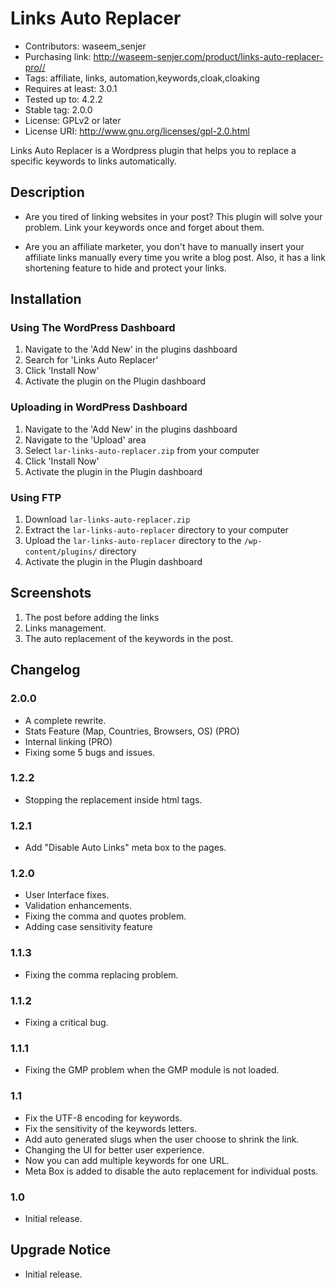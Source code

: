 # Links Auto Replacer
* Contributors: waseem_senjer
* Purchasing link: http://waseem-senjer.com/product/links-auto-replacer-pro//
* Tags: affiliate, links, automation,keywords,cloak,cloaking
* Requires at least: 3.0.1
* Tested up to: 4.2.2
* Stable tag: 2.0.0
* License: GPLv2 or later
* License URI: http://www.gnu.org/licenses/gpl-2.0.html

Links Auto Replacer is a Wordpress plugin that helps you to replace a specific keywords to links automatically.


## Description

* Are you tired of linking websites in your post? This plugin will solve your problem. Link your keywords once and forget about them. 

* Are you an affiliate marketer, you don't have to manually insert your affiliate links manually every time you write a blog post. Also, it has a link shortening feature to hide and protect your links.



 

## Installation



### Using The WordPress Dashboard

1. Navigate to the 'Add New' in the plugins dashboard
2. Search for 'Links Auto Replacer'
3. Click 'Install Now'
4. Activate the plugin on the Plugin dashboard

### Uploading in WordPress Dashboard

1. Navigate to the 'Add New' in the plugins dashboard
2. Navigate to the 'Upload' area
3. Select `lar-links-auto-replacer.zip` from your computer
4. Click 'Install Now'
5. Activate the plugin in the Plugin dashboard

### Using FTP

1. Download `lar-links-auto-replacer.zip`
2. Extract the `lar-links-auto-replacer` directory to your computer
3. Upload the `lar-links-auto-replacer` directory to the `/wp-content/plugins/` directory
4. Activate the plugin in the Plugin dashboard



## Screenshots

1. The post before adding the links
2. Links management.
3. The auto replacement of the keywords in the post.

## Changelog

### 2.0.0
* A complete rewrite.
* Stats Feature (Map, Countries, Browsers, OS) (PRO)
* Internal linking (PRO)
* Fixing some 5 bugs and issues.

### 1.2.2
* Stopping the replacement inside html tags.

### 1.2.1
* Add "Disable Auto Links" meta box to the pages.

### 1.2.0
* User Interface fixes.
* Validation enhancements.
* Fixing the comma and quotes problem.
* Adding case sensitivity feature

### 1.1.3
* Fixing the comma replacing problem.

### 1.1.2
* Fixing a critical bug.

### 1.1.1
* Fixing the GMP problem when the GMP module is not loaded.

### 1.1
* Fix the UTF-8 encoding for keywords.
* Fix the sensitivity of the keywords letters.
* Add auto generated slugs when the user choose to shrink the link.
* Changing the UI for better user experience.
* Now you can add multiple keywords for one URL.
* Meta Box is added to disable the auto replacement for individual posts.


### 1.0
* Initial release.

## Upgrade Notice
* Initial release.